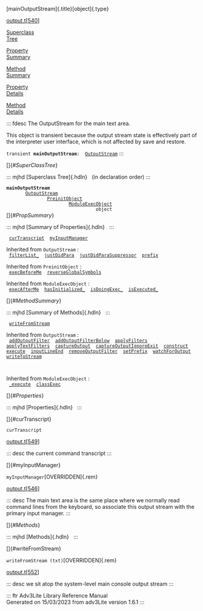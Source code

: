 [mainOutputStream]{.title}[object]{.type}

[output.t](../file/output.t.html)\[[540](../source/output.t.html#540)\]

[Superclass\
Tree](#_SuperClassTree_)

[Property\
Summary](#_PropSummary_)

[Method\
Summary](#_MethodSummary_)

[Property\
Details](#_Properties_)

[Method\
Details](#_Methods_)

::: fdesc
The OutputStream for the main text area.

This object is transient because the output stream state is effectively
part of the interpreter user interface, which is not affected by save
and restore.

`transient `**`mainOutputStream`**` :   `[`OutputStream`](../object/OutputStream.html)
:::

[]{#_SuperClassTree_}

::: mjhd
[Superclass Tree]{.hdln}   (in declaration order)
:::

**`mainOutputStream`**\
`         `[`OutputStream`](../object/OutputStream.html)\
`                 `[`PreinitObject`](../object/PreinitObject.html)\
`                         `[`ModuleExecObject`](../object/ModuleExecObject.html)\
`                                 object`\
[]{#_PropSummary_}

::: mjhd
[Summary of Properties]{.hdln}  
:::

` `[`curTranscript`](#curTranscript)`  `[`myInputManager`](#myInputManager)`  `

Inherited from `OutputStream` :\
` `[`filterList_`](../object/OutputStream.html#filterList_)`  `[`justDidPara`](../object/OutputStream.html#justDidPara)`  `[`justDidParaSuppressor`](../object/OutputStream.html#justDidParaSuppressor)`  `[`prefix`](../object/OutputStream.html#prefix)`  `

Inherited from `PreinitObject` :\
` `[`execBeforeMe`](../object/PreinitObject.html#execBeforeMe)`  `[`reverseGlobalSymbols`](../object/PreinitObject.html#reverseGlobalSymbols)`  `

Inherited from `ModuleExecObject` :\
` `[`execAfterMe`](../object/ModuleExecObject.html#execAfterMe)`  `[`hasInitialized_`](../object/ModuleExecObject.html#hasInitialized_)`  `[`isDoingExec_`](../object/ModuleExecObject.html#isDoingExec_)`  `[`isExecuted_`](../object/ModuleExecObject.html#isExecuted_)`  `

[]{#_MethodSummary_}

::: mjhd
[Summary of Methods]{.hdln}  
:::

` `[`writeFromStream`](#writeFromStream)`  `

Inherited from `OutputStream` :\
` `[`addOutputFilter`](../object/OutputStream.html#addOutputFilter)`  `[`addOutputFilterBelow`](../object/OutputStream.html#addOutputFilterBelow)`  `[`applyFilters`](../object/OutputStream.html#applyFilters)`  `[`applyTextFilters`](../object/OutputStream.html#applyTextFilters)`  `[`captureOutput`](../object/OutputStream.html#captureOutput)`  `[`captureOutputIgnoreExit`](../object/OutputStream.html#captureOutputIgnoreExit)`  `[`construct`](../object/OutputStream.html#construct)`  `[`execute`](../object/OutputStream.html#execute)`  `[`inputLineEnd`](../object/OutputStream.html#inputLineEnd)`  `[`removeOutputFilter`](../object/OutputStream.html#removeOutputFilter)`  `[`setPrefix`](../object/OutputStream.html#setPrefix)`  `[`watchForOutput`](../object/OutputStream.html#watchForOutput)`  `[`writeToStream`](../object/OutputStream.html#writeToStream)`  `

` `

Inherited from `ModuleExecObject` :\
` `[`_execute`](../object/ModuleExecObject.html#_execute)`  `[`classExec`](../object/ModuleExecObject.html#classExec)`  `

[]{#_Properties_}

::: mjhd
[Properties]{.hdln}  
:::

[]{#curTranscript}

`curTranscript`

[output.t](../file/output.t.html)\[[549](../source/output.t.html#549)\]

::: desc
the current command transcript
:::

[]{#myInputManager}

`myInputManager`[OVERRIDDEN]{.rem}

[output.t](../file/output.t.html)\[[546](../source/output.t.html#546)\]

::: desc
The main text area is the same place where we normally read command
lines from the keyboard, so associate this output stream with the
primary input manager.
:::

[]{#_Methods_}

::: mjhd
[Methods]{.hdln}  
:::

[]{#writeFromStream}

`writeFromStream (txt)`[OVERRIDDEN]{.rem}

[output.t](../file/output.t.html)\[[552](../source/output.t.html#552)\]

::: desc
we sit atop the system-level main console output stream
:::

::: ftr
Adv3Lite Library Reference Manual\
Generated on 15/03/2023 from adv3Lite version 1.6.1
:::
